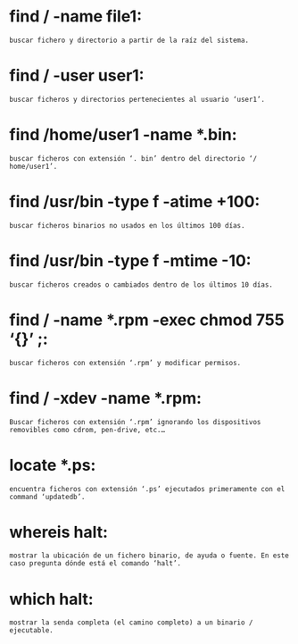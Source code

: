 # find / -name file1: 
    buscar fichero y directorio a partir de la raíz del sistema.
# find / -user user1: 
    buscar ficheros y directorios pertenecientes al usuario ‘user1’.
# find /home/user1 -name \*.bin: 
    buscar ficheros con extensión ‘. bin’ dentro del directorio ‘/ home/user1’.
# find /usr/bin -type f -atime +100: 
    buscar ficheros binarios no usados en los últimos 100 días.
# find /usr/bin -type f -mtime -10: 
    buscar ficheros creados o cambiados dentro de los últimos 10 días.
# find / -name \*.rpm -exec chmod 755 ‘{}’ \;: 
    buscar ficheros con extensión ‘.rpm’ y modificar permisos.
# find / -xdev -name \*.rpm: 
    Buscar ficheros con extensión ‘.rpm’ ignorando los dispositivos removibles como cdrom, pen-drive, etc.…
# locate \*.ps: 
    encuentra ficheros con extensión ‘.ps’ ejecutados primeramente con el command ‘updatedb’.
# whereis halt: 
    mostrar la ubicación de un fichero binario, de ayuda o fuente. En este caso pregunta dónde está el comando ‘halt’.
# which halt: 
    mostrar la senda completa (el camino completo) a un binario / ejecutable.